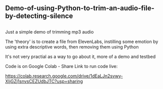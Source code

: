## Demo-of-using-Python-to-trim-an-audio-file-by-detecting-silence

##

Just a simple demo of trimming mp3 audio 

The 'theory' is to create a file from ElevenLabs, instilling some emotion by using extra descriptive words, then removing them using Python

It's not very practial as a way to go about it, more of a demo and testbed

Code is on Google Colab - Share Link to run code live: 

https://colab.research.google.com/drive/1dEaLJn2svwy-XIjGZj1snvsCEZUdbJTC?usp=sharing
